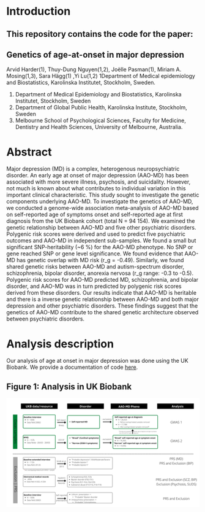 # Introduction
## This repository contains the code for the paper:
## Genetics of age-at-onset in major depression

Arvid Harder(1), Thuy-Dung Nguyen(1,2), Joëlle Pasman(1), Miriam A. Mosing(1,3), Sara Hägg(1) ,Yi Lu(1,2) 
1Department of Medical epidemiology and Biostatistics, Karolinska Institutet, Stockholm, Sweden.


1.	Department of Medical Epidemiology and Biostatistics, Karolinska Institutet, Stockholm, Sweden
2.	Department of Global Public Health, Karolinska Institute, Stockholm, Sweden
3.	Melbourne School of Psychological Sciences, Faculty for Medicine, Dentistry and Health Sciences, University of Melbourne, Australia. 

# Abstract
Major depression (MD) is a complex, heterogenous neuropsychiatric disorder. An early age at onset of major depression (AAO-MD) has been associated with more severe illness, psychosis, and suicidality. However, not much is known about what contributes to individual variation in this important clinical characteristic. This study sought to investigate the genetic components underlying AAO-MD. To investigate the genetics of AAO-MD, we conducted a genome-wide association meta-analysis of AAO-MD based on self-reported age of symptoms onset and self-reported age at first diagnosis from the UK Biobank cohort (total N = 94 154). We examined the genetic relationship between AAO-MD and five other psychiatric disorders. Polygenic risk scores were derived and used to predict five psychiatric outcomes and AAO-MD in independent sub-samples. We found a small but significant SNP-heritability (~6 %) for the AAO-MD phenotype. No SNP or gene reached SNP or gene level significance. We found evidence that AAO-MD has genetic overlap with MD risk (r_g = -0.49). Similarly, we found shared genetic risks between AAO-MD and autism-spectrum disorder, schizophrenia, bipolar disorder, anorexia nervosa (r_g range: -0.3 to -0.5). Polygenic risk scores for AAO-MD predicted MD, schizophrenia, and bipolar disorder, and AAO-MD was in turn predicted by polygenic risk scores derived from these disorders. Our results indicate that AAO-MD is heritable and there is a inverse genetic relationship between AAO-MD and both major depression and other psychiatric disorders. These findings suggest that the genetics of AAO-MD contribute to the shared genetic architecture observed between psychiatric disorders.

# Analysis description

Our analysis of age at onset in major depression was done using the UK Biobank. We provide a documentation of code [here](scripts). 

## Figure 1: Analysis in UK Biobank
![image](figures/figure1.png)




